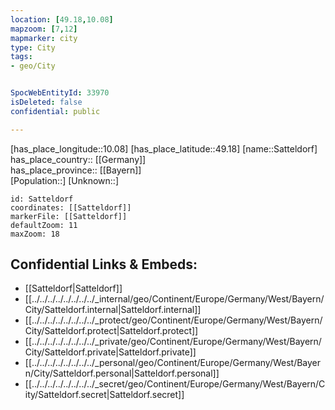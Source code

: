 ```yaml
---
location: [49.18,10.08] 
mapzoom: [7,12] 
mapmarker: city 
type: City
tags:
- geo/City


SpocWebEntityId: 33970
isDeleted: false
confidential: public

---
```

[has_place_longitude::10.08] 
[has_place_latitude::49.18] 
[name::Satteldorf] 
has_place_country:: [[Germany]]  
has_place_province:: [[Bayern]]  
[Population::] 
[Unknown::] 


```leaflet
id: Satteldorf
coordinates: [[Satteldorf]] 
markerFile: [[Satteldorf]] 
defaultZoom: 11 
maxZoom: 18
```


## Confidential Links & Embeds: 
- [[Satteldorf|Satteldorf]]  
- [[../../../../../../../../_internal/geo/Continent/Europe/Germany/West/Bayern/City/Satteldorf.internal|Satteldorf.internal]] 
- [[../../../../../../../../_protect/geo/Continent/Europe/Germany/West/Bayern/City/Satteldorf.protect|Satteldorf.protect]] 
- [[../../../../../../../../_private/geo/Continent/Europe/Germany/West/Bayern/City/Satteldorf.private|Satteldorf.private]] 
- [[../../../../../../../../_personal/geo/Continent/Europe/Germany/West/Bayern/City/Satteldorf.personal|Satteldorf.personal]] 
- [[../../../../../../../../_secret/geo/Continent/Europe/Germany/West/Bayern/City/Satteldorf.secret|Satteldorf.secret]] 
